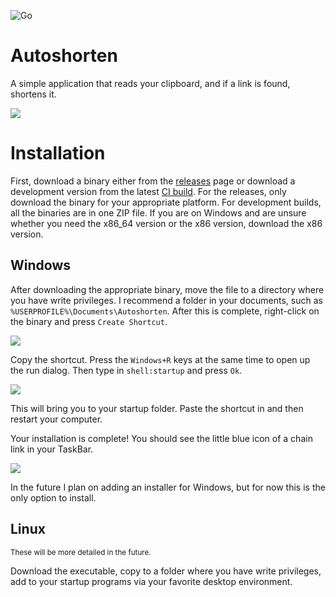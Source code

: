 ![Go](https://github.com/chand1012/autoshorten/workflows/Go/badge.svg?branch=master)

# Autoshorten

A simple application that reads your clipboard, and if a link is found, shortens it.

![](https://tinyurl.com/y2lhdp5l)

# Installation

First, download a binary either from the [releases](https://tinyurl.com/y438kjf3) page or download a development version from the latest [CI build](https://tinyurl.com/yypfhv78). For the releases, only download the binary for your appropriate platform. For development builds, all the binaries are in one ZIP file. If you are on Windows and are unsure whether you need the x86_64 version or the x86 version, download the x86 version.

## Windows

After downloading the appropriate binary, move the file to a directory where you have write privileges. I recommend a folder in your documents, such as `%USERPROFILE%\Documents\Autoshorten`. After this is complete, right-click on the binary and press `Create Shortcut`. 

![](https://tinyurl.com/yyapjkq3)

Copy the shortcut. Press the `Windows+R` keys at the same time to open up the run dialog. Then type in `shell:startup` and press `Ok`.

![](https://tinyurl.com/y63v3s7q)

This will bring you to your startup folder. Paste the shortcut in and then restart your computer.

Your installation is complete! You should see the little blue icon of a chain link in your TaskBar. 

![](https://tinyurl.com/y3yvrkbb)

In the future I plan on adding an installer for Windows, but for now this is the only option to install. 

## Linux

<sub> These will be more detailed in the future.</sub>

Download the executable, copy to a folder where you have write privileges, add to your startup programs via your favorite desktop environment.